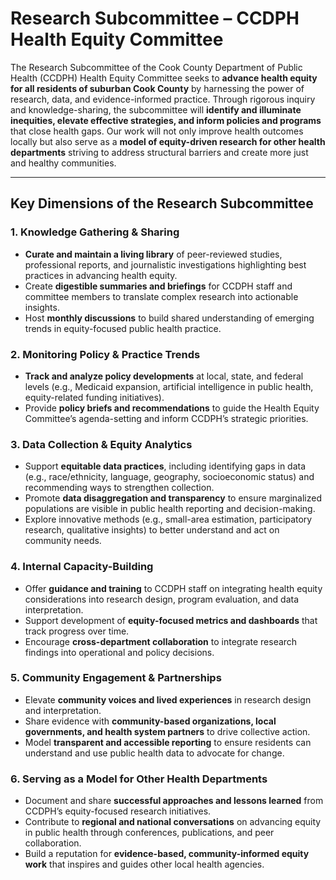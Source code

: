# Research Subcommittee – CCDPH Health Equity Committee

The Research Subcommittee of the Cook County Department of Public Health (CCDPH) Health Equity Committee seeks to **advance health equity for all residents of suburban Cook County** by harnessing the power of research, data, and evidence-informed practice. Through rigorous inquiry and knowledge-sharing, the subcommittee will **identify and illuminate inequities, elevate effective strategies, and inform policies and programs** that close health gaps. Our work will not only improve health outcomes locally but also serve as a **model of equity-driven research for other health departments** striving to address structural barriers and create more just and healthy communities.

---

## Key Dimensions of the Research Subcommittee

### 1. Knowledge Gathering & Sharing
- **Curate and maintain a living library** of peer-reviewed studies, professional reports, and journalistic investigations highlighting best practices in advancing health equity.
- Create **digestible summaries and briefings** for CCDPH staff and committee members to translate complex research into actionable insights.
- Host **monthly discussions** to build shared understanding of emerging trends in equity-focused public health practice.

### 2. Monitoring Policy & Practice Trends
- **Track and analyze policy developments** at local, state, and federal levels (e.g., Medicaid expansion, artificial intelligence in public health, equity-related funding initiatives).
- Provide **policy briefs and recommendations** to guide the Health Equity Committee’s agenda-setting and inform CCDPH’s strategic priorities.

### 3. Data Collection & Equity Analytics
- Support **equitable data practices**, including identifying gaps in data (e.g., race/ethnicity, language, geography, socioeconomic status) and recommending ways to strengthen collection.
- Promote **data disaggregation and transparency** to ensure marginalized populations are visible in public health reporting and decision-making.
- Explore innovative methods (e.g., small-area estimation, participatory research, qualitative insights) to better understand and act on community needs.

### 4. Internal Capacity-Building
- Offer **guidance and training** to CCDPH staff on integrating health equity considerations into research design, program evaluation, and data interpretation.
- Support development of **equity-focused metrics and dashboards** that track progress over time.
- Encourage **cross-department collaboration** to integrate research findings into operational and policy decisions.

### 5. Community Engagement & Partnerships
- Elevate **community voices and lived experiences** in research design and interpretation.
- Share evidence with **community-based organizations, local governments, and health system partners** to drive collective action.
- Model **transparent and accessible reporting** to ensure residents can understand and use public health data to advocate for change.

### 6. Serving as a Model for Other Health Departments
- Document and share **successful approaches and lessons learned** from CCDPH’s equity-focused research initiatives.
- Contribute to **regional and national conversations** on advancing equity in public health through conferences, publications, and peer collaboration.
- Build a reputation for **evidence-based, community-informed equity work** that inspires and guides other local health agencies.
